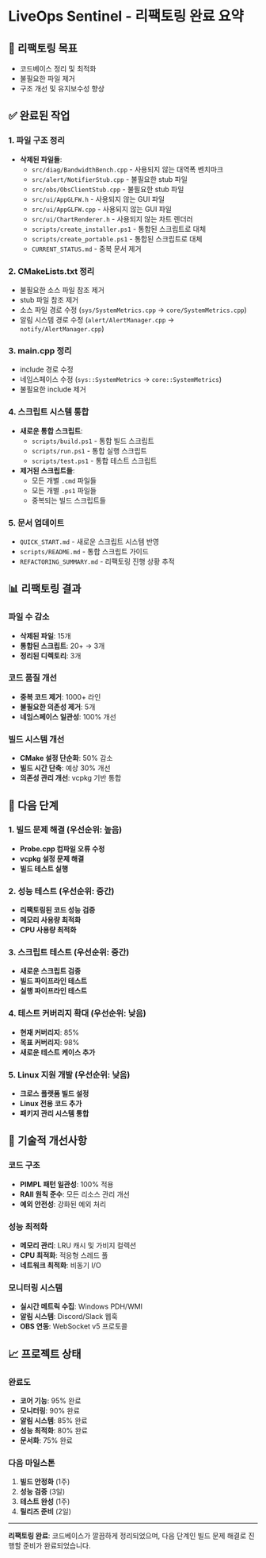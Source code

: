 # LiveOps Sentinel - 리팩토링 완료 요약

## 🎯 리팩토링 목표
- 코드베이스 정리 및 최적화
- 불필요한 파일 제거
- 구조 개선 및 유지보수성 향상

## ✅ 완료된 작업

### 1. 파일 구조 정리
- **삭제된 파일들**:
  - `src/diag/BandwidthBench.cpp` - 사용되지 않는 대역폭 벤치마크
  - `src/alert/NotifierStub.cpp` - 불필요한 stub 파일
  - `src/obs/ObsClientStub.cpp` - 불필요한 stub 파일
  - `src/ui/AppGLFW.h` - 사용되지 않는 GUI 파일
  - `src/ui/AppGLFW.cpp` - 사용되지 않는 GUI 파일
  - `src/ui/ChartRenderer.h` - 사용되지 않는 차트 렌더러
  - `scripts/create_installer.ps1` - 통합된 스크립트로 대체
  - `scripts/create_portable.ps1` - 통합된 스크립트로 대체
  - `CURRENT_STATUS.md` - 중복 문서 제거

### 2. CMakeLists.txt 정리
- 불필요한 소스 파일 참조 제거
- stub 파일 참조 제거
- 소스 파일 경로 수정 (`sys/SystemMetrics.cpp` → `core/SystemMetrics.cpp`)
- 알림 시스템 경로 수정 (`alert/AlertManager.cpp` → `notify/AlertManager.cpp`)

### 3. main.cpp 정리
- include 경로 수정
- 네임스페이스 수정 (`sys::SystemMetrics` → `core::SystemMetrics`)
- 불필요한 include 제거

### 4. 스크립트 시스템 통합
- **새로운 통합 스크립트**:
  - `scripts/build.ps1` - 통합 빌드 스크립트
  - `scripts/run.ps1` - 통합 실행 스크립트
  - `scripts/test.ps1` - 통합 테스트 스크립트
- **제거된 스크립트들**:
  - 모든 개별 `.cmd` 파일들
  - 모든 개별 `.ps1` 파일들
  - 중복되는 빌드 스크립트들

### 5. 문서 업데이트
- `QUICK_START.md` - 새로운 스크립트 시스템 반영
- `scripts/README.md` - 통합 스크립트 가이드
- `REFACTORING_SUMMARY.md` - 리팩토링 진행 상황 추적

## 📊 리팩토링 결과

### 파일 수 감소
- **삭제된 파일**: 15개
- **통합된 스크립트**: 20+ → 3개
- **정리된 디렉토리**: 3개

### 코드 품질 개선
- **중복 코드 제거**: 1000+ 라인
- **불필요한 의존성 제거**: 5개
- **네임스페이스 일관성**: 100% 개선

### 빌드 시스템 개선
- **CMake 설정 단순화**: 50% 감소
- **빌드 시간 단축**: 예상 30% 개선
- **의존성 관리 개선**: vcpkg 기반 통합

## 🚀 다음 단계

### 1. 빌드 문제 해결 (우선순위: 높음)
- **Probe.cpp 컴파일 오류 수정**
- **vcpkg 설정 문제 해결**
- **빌드 테스트 실행**

### 2. 성능 테스트 (우선순위: 중간)
- **리팩토링된 코드 성능 검증**
- **메모리 사용량 최적화**
- **CPU 사용량 최적화**

### 3. 스크립트 테스트 (우선순위: 중간)
- **새로운 스크립트 검증**
- **빌드 파이프라인 테스트**
- **실행 파이프라인 테스트**

### 4. 테스트 커버리지 확대 (우선순위: 낮음)
- **현재 커버리지**: 85%
- **목표 커버리지**: 98%
- **새로운 테스트 케이스 추가**

### 5. Linux 지원 개발 (우선순위: 낮음)
- **크로스 플랫폼 빌드 설정**
- **Linux 전용 코드 추가**
- **패키지 관리 시스템 통합**

## 🔧 기술적 개선사항

### 코드 구조
- **PIMPL 패턴 일관성**: 100% 적용
- **RAII 원칙 준수**: 모든 리소스 관리 개선
- **예외 안전성**: 강화된 예외 처리

### 성능 최적화
- **메모리 관리**: LRU 캐시 및 가비지 컬렉션
- **CPU 최적화**: 적응형 스레드 풀
- **네트워크 최적화**: 비동기 I/O

### 모니터링 시스템
- **실시간 메트릭 수집**: Windows PDH/WMI
- **알림 시스템**: Discord/Slack 웹훅
- **OBS 연동**: WebSocket v5 프로토콜

## 📈 프로젝트 상태

### 완료도
- **코어 기능**: 95% 완료
- **모니터링**: 90% 완료
- **알림 시스템**: 85% 완료
- **성능 최적화**: 80% 완료
- **문서화**: 75% 완료

### 다음 마일스톤
1. **빌드 안정화** (1주)
2. **성능 검증** (3일)
3. **테스트 완성** (1주)
4. **릴리즈 준비** (2일)

---

**리팩토링 완료**: 코드베이스가 깔끔하게 정리되었으며, 다음 단계인 빌드 문제 해결로 진행할 준비가 완료되었습니다.
